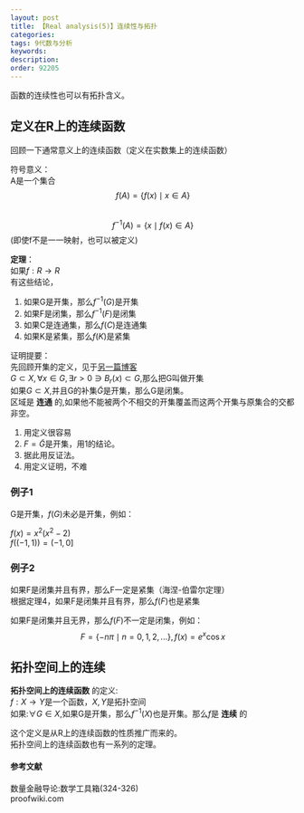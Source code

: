 ```yaml
---
layout: post
title: 【Real analysis(5)】连续性与拓扑
categories:
tags: 9代数与分析
keywords:
description:
order: 92205
---
```


函数的连续性也可以有拓扑含义。

## 定义在R上的连续函数

回顾一下通常意义上的连续函数（定义在实数集上的连续函数）  

符号意义：  
A是一个集合  
$$f(A)=\{ f(x) \mid x \in A\}$$  
$$f^{-1}(A)=\{ x\mid f(x) \in A\}$$(即使f不是一一映射，也可以被定义)  

**定理**：  
如果$f: R\to R$  
有这些结论，  
1. 如果G是开集，那么$f^{-1}(G)$是开集
2. 如果F是闭集，那么$f^{-1}(F)$是闭集
3. 如果C是连通集，那么$f(C)$是连通集
4. 如果K是紧集，那么$f(K)$是紧集

证明提要：  
先回顾开集的定义，见于[另一篇博客](http://www.guofei.site/2017/06/29/set.html#title20)  
$G \subset X ,\forall x \in G , \exists r>0 \ni B_r(x) \subset G$,那么把G叫做开集  
如果$G\subset X$,并且G的补集$\tilde G$是开集，那么G是闭集。   
区域是 **连通** 的,如果他不能被两个不相交的开集覆盖而这两个开集与原集合的交都非空。  

1. 用定义很容易
2. $F=\tilde G$是开集，用1的结论。
3. 据此用反证法。
4. 用定义证明，不难

### 例子1
G是开集，$f(G)$未必是开集，例如：  

$f(x)=x^2(x^2-2)$  
$f((-1,1))=(-1,0]$  

### 例子2
如果F是闭集并且有界，那么F一定是紧集（海涅-伯雷尔定理）  
根据定理4，如果F是闭集并且有界，那么$f(F)$也是紧集  

如果F是闭集并且无界，那么$f(F)$不一定是闭集，例如：  
$$F=\{-n\pi \mid n=0,1,2,...\},f(x)=e^x \cos x$$

## 拓扑空间上的连续

**拓扑空间上的连续函数** 的定义:  
$f:X \to Y$是一个函数，$X,Y$是拓扑空间  
如果:$\forall G \in X$,如果G是开集，那么$f^{-1}(X)$也是开集。那么$f$是 **连续** 的

这个定义是从R上的连续函数的性质推广而来的。  
拓扑空间上的连续函数也有一系列的定理。  



#### 参考文献

数量金融导论:数学工具箱(324-326)    
proofwiki.com  
